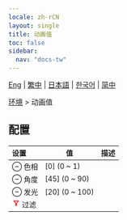 ```yaml
---
locale: zh-rCN
layout: single
title: 动画值
toc: false
sidebar:
  nav: "docs-tw"
---
```

[Eng](/dancexr/menu/2025.5/scene/auto_updates) | [繁中](/tw/dancexr/menu/2025.5/scene/auto_updates) | [日本語](/jp/dancexr/menu/2025.5/scene/auto_updates) | [한국어](/kr/dancexr/menu/2025.5/scene/auto_updates) | [简中](/zh/dancexr/menu/2025.5/scene/auto_updates)

[环境](../menu#环境) > 动画值

## 配置

| 设置 | 值 | 描述 |
| :--- | --- | :--- |
| ⊖ 色相 | [0] (0 ~ 1) | 
| ⊖ 角度 | [45] (0 ~ 90) | 
| ⊖ 发光 | [20] (0 ~ 100) | 
| <img src="/images/icon/ic_filter.png" alt="filter icon"/> 过滤 || 
